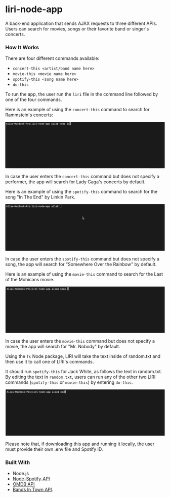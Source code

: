 # liri-node-app

A back-end application that sends AJAX requests to three different APIs. Users can search for movies, songs or their favorite band or singer's concerts.

### How It Works

There are four different commands available: 
* `concert-this <artist/band name here>` 
* `movie-this <movie name here>` 
* `spotify-this <song name here>` 
* `do-this`

To run the app, the user run the `liri` file in the command line followed by one of the four commands. 

Here is an example of using the `concert-this` command to search for Rammstein's concerts:

![](/assets/Concert-this.gif)

In case the user enters the `concert-this` command but does not specify a performer, the app will search for Lady Gaga's concerts by default. 

Here is an example of using the `spotify-this` command to search for the song "In The End" by Linkin Park. 

![](/assets/Song.gif)

In case the user enters the `spotify-this` command but does not specify a song, the app will search for "Somewhere Over the Rainbow" by default.

Here is an example of using the `movie-this` command to search for the Last of the Mohicans movie. 

![](/assets/Movie.gif)

In case the user enters the `movie-this` command but does not specify a movie, the app will search for "Mr. Nobody" by default.

Using the `fs` Node package, LIRI will take the text inside of random.txt and then use it to call one of LIRI's commands.

It should run `spotify-this` for Jack White, as follows the text in random.txt. By editing the text in `random.txt`, users can run any of the other two LIRI commands (`spotify-this` or `movie-this`) by entering `do-this`. 

![](/assets/do-this.gif)

Please note that, if downloading this app and running it locally, the user must provide their own .env file and Spotify ID. 

### Built With
* Node.js 
* [Node-Spotify-API](https://www.npmjs.com/package/node-spotify-api)
* [OMDB API](http://www.omdbapi.com/)
* [Bands In Town API](https://www.artists.bandsintown.com). 
